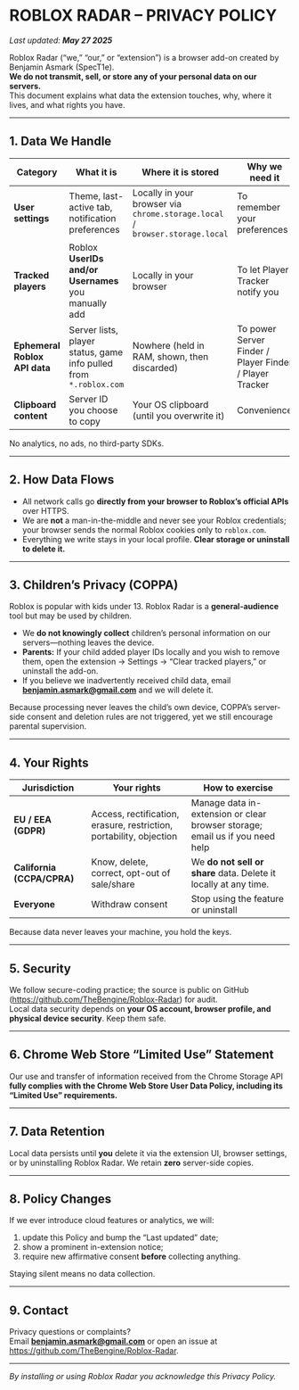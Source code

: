 # ROBLOX RADAR – PRIVACY POLICY  
_Last updated: **May 27 2025**_

Roblox Radar (“we,” “our,” or “extension”) is a browser add-on created by Benjamin Asmark (SpecT1e).  
**We do not transmit, sell, or store any of your personal data on our servers.**  
This document explains what data the extension touches, why, where it lives, and what rights you have.

---

## 1. Data We Handle

| Category | What it is | Where it is stored | Why we need it |
|----------|------------|--------------------|----------------|
| **User settings** | Theme, last-active tab, notification preferences | Locally in your browser via `chrome.storage.local` / `browser.storage.local` | To remember your preferences |
| **Tracked players** | Roblox **UserIDs and/or Usernames** you manually add | Locally in your browser | To let Player Tracker notify you |
| **Ephemeral Roblox API data** | Server lists, player status, game info pulled from `*.roblox.com` | Nowhere (held in RAM, shown, then discarded) | To power Server Finder / Player Finder / Player Tracker |
| **Clipboard content** | Server ID you choose to copy | Your OS clipboard (until you overwrite it) | Convenience |

No analytics, no ads, no third-party SDKs.

---

## 2. How Data Flows

* All network calls go **directly from your browser to Roblox’s official APIs** over HTTPS.  
* We are **not** a man-in-the-middle and never see your Roblox credentials; your browser sends the normal Roblox cookies only to `roblox.com`.  
* Everything we write stays in your local profile. **Clear storage or uninstall to delete it.**

---

## 3. Children’s Privacy (COPPA)

Roblox is popular with kids under 13. Roblox Radar is a **general-audience** tool but may be used by children.

* We **do not knowingly collect** children’s personal information on our servers—nothing leaves the device.  
* **Parents:** If your child added player IDs locally and you wish to remove them, open the extension → Settings → “Clear tracked players,” or uninstall the add-on.  
* If you believe we inadvertently received child data, email **benjamin.asmark@gmail.com** and we will delete it.

Because processing never leaves the child’s own device, COPPA’s server-side consent and deletion rules are not triggered, yet we still encourage parental supervision.

---

## 4. Your Rights

| Jurisdiction | Your rights | How to exercise |
|--------------|-------------|-----------------|
| **EU / EEA (GDPR)** | Access, rectification, erasure, restriction, portability, objection | Manage data in-extension or clear browser storage; email us if you need help |
| **California (CCPA/CPRA)** | Know, delete, correct, opt-out of sale/share | We **do not sell or share** data. Delete it locally at any time. |
| **Everyone** | Withdraw consent | Stop using the feature or uninstall |

Because data never leaves your machine, you hold the keys.

---

## 5. Security

We follow secure-coding practice; the source is public on GitHub (<https://github.com/TheBengine/Roblox-Radar>) for audit.  
Local data security depends on **your OS account, browser profile, and physical device security**. Keep them safe.

---

## 6. Chrome Web Store “Limited Use” Statement

Our use and transfer of information received from the Chrome Storage API **fully complies with the Chrome Web Store User Data Policy, including its “Limited Use” requirements.**

---

## 7. Data Retention

Local data persists until **you** delete it via the extension UI, browser settings, or by uninstalling Roblox Radar. We retain **zero** server-side copies.

---

## 8. Policy Changes

If we ever introduce cloud features or analytics, we will:

1. update this Policy and bump the “Last updated” date;  
2. show a prominent in-extension notice;  
3. require new affirmative consent **before** collecting anything.

Staying silent means no data collection.

---

## 9. Contact

Privacy questions or complaints?  
Email **benjamin.asmark@gmail.com** or open an issue at  
<https://github.com/TheBengine/Roblox-Radar>.

---

_By installing or using Roblox Radar you acknowledge this Privacy Policy._
